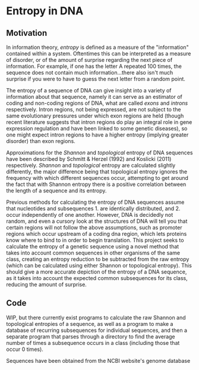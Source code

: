 # Entropy in DNA

## Motivation

In information theory, *entropy* is defined as a measure of the
"information" contained within a system. Oftentimes this can be
interpreted as a measure of disorder, or of the amount of surprise
regarding the next piece of information. For example, if one has the
letter A repeated 100 times, the sequence does not contain much
information...there also isn't much surprise if you were to have to
guess the next letter from a random point.

The entropy of a sequence of DNA can give insight into a variety of
information about that sequence, namely it can serve as an estimator
of coding and non-coding regions of DNA, what are called *exons* and
*introns* respectively. Intron regions, not being expressed, are not
subject to the same evolutionary pressures under which exon regions
are held (though recent literature suggests that intron regions do
play an integral role in gene expression regulation and have been
linked to some genetic diseases), so one might expect intron regions
to have a higher entropy (implying greater disorder) than exon
regions.

Approximations for the *Shannon* and *topological* entropy of DNA
sequences have been described by Schmitt & Herzel (1992) and Koslicki
(2011) respectively. *Shannon* and *topological* entropy are
calculated slightly differently, the major difference being that
topological entropy ignores the frequency with which different
sequences occur, attempting to get around the fact that with Shannon
entropy there is a positive correlation between the length of a
sequence and its entropy.

Previous methods for calculating the entropy of DNA sequences assume
that nucleotides and subsequences 1. are identically distributed, and
2. occur independently of one another. However, DNA is decidedly not
random, and even a cursory look at the structures of DNA will tell you
that certain regions will not follow the above assumptions, such as
promoter regions which occur upstream of a coding dna region, which
lets proteins know where to bind to in order to begin translation.
This project seeks to calculate the entropy of a genetic sequence
using a novel method that takes into account common sequences in other
organisms of the same class, creating an entropy reduction to be
subtracted from the raw entropy (which can be calculated using either
Shannon or topological entropy). This should give a more accurate
depiction of the entropy of a DNA sequence, as it takes into account
the expected common subsequences for its class, reducing the amount of
surprise.


## Code

WIP, but there currently exist programs to calculate the raw
Shannon and topological entropies of a sequence, as well as a program
to make a database of recurring subsequences for individual sequences,
and then a separate program that parses through a directory to find
the average number of times a subsequence occurs in a class (including
those that occur 0 times).

Sequences have been obtained from the NCBI website's genome database
